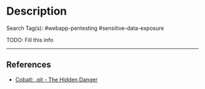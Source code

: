 # Description

Search Tag(s): #webapp-pentesting #sensitive-data-exposure

TODO: Fill this info

---
## References

- [Cobalt: .git - The Hidden Danger](https://www.cobalt.io/blog/git-the-hidden-danger)
